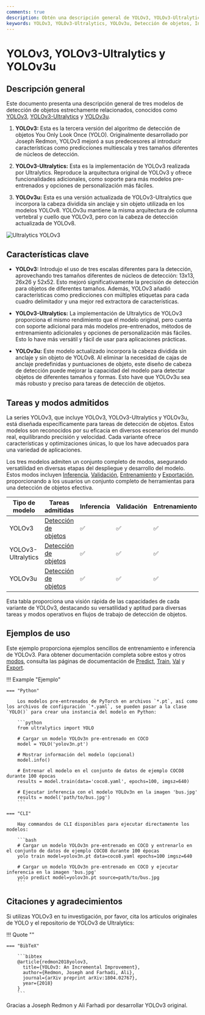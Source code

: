 ```yaml
---
comments: true
description: Obtén una descripción general de YOLOv3, YOLOv3-Ultralytics y YOLOv3u. Aprende sobre sus características clave, uso y tareas admitidas para la detección de objetos.
keywords: YOLOv3, YOLOv3-Ultralytics, YOLOv3u, Detección de objetos, Inferencia, Entrenamiento, Ultralytics
---
```


# YOLOv3, YOLOv3-Ultralytics y YOLOv3u

## Descripción general

Este documento presenta una descripción general de tres modelos de detección de objetos estrechamente relacionados, conocidos como [YOLOv3](https://pjreddie.com/darknet/yolo/), [YOLOv3-Ultralytics](https://github.com/ultralytics/yolov3) y [YOLOv3u](https://github.com/ultralytics/ultralytics).

1. **YOLOv3:** Esta es la tercera versión del algoritmo de detección de objetos You Only Look Once (YOLO). Originalmente desarrollado por Joseph Redmon, YOLOv3 mejoró a sus predecesores al introducir características como predicciones multiescala y tres tamaños diferentes de núcleos de detección.

2. **YOLOv3-Ultralytics:** Esta es la implementación de YOLOv3 realizada por Ultralytics. Reproduce la arquitectura original de YOLOv3 y ofrece funcionalidades adicionales, como soporte para más modelos pre-entrenados y opciones de personalización más fáciles.

3. **YOLOv3u:** Esta es una versión actualizada de YOLOv3-Ultralytics que incorpora la cabeza dividida sin anclaje y sin objeto utilizada en los modelos YOLOv8. YOLOv3u mantiene la misma arquitectura de columna vertebral y cuello que YOLOv3, pero con la cabeza de detección actualizada de YOLOv8.

![Ultralytics YOLOv3](https://raw.githubusercontent.com/ultralytics/assets/main/yolov3/banner-yolov3.png)

## Características clave

- **YOLOv3:** Introdujo el uso de tres escalas diferentes para la detección, aprovechando tres tamaños diferentes de núcleos de detección: 13x13, 26x26 y 52x52. Esto mejoró significativamente la precisión de detección para objetos de diferentes tamaños. Además, YOLOv3 añadió características como predicciones con múltiples etiquetas para cada cuadro delimitador y una mejor red extractora de características.

- **YOLOv3-Ultralytics:** La implementación de Ultralytics de YOLOv3 proporciona el mismo rendimiento que el modelo original, pero cuenta con soporte adicional para más modelos pre-entrenados, métodos de entrenamiento adicionales y opciones de personalización más fáciles. Esto lo have más versátil y fácil de usar para aplicaciones prácticas.

- **YOLOv3u:** Este modelo actualizado incorpora la cabeza dividida sin anclaje y sin objeto de YOLOv8. Al eliminar la necesidad de cajas de anclaje predefinidas y puntuaciones de objeto, este diseño de cabeza de detección puede mejorar la capacidad del modelo para detectar objetos de diferentes tamaños y formas. Esto have que YOLOv3u sea más robusto y preciso para tareas de detección de objetos.

## Tareas y modos admitidos

La series YOLOv3, que incluye YOLOv3, YOLOv3-Ultralytics y YOLOv3u, está diseñada específicamente para tareas de detección de objetos. Estos modelos son reconocidos por su eficacia en diversos escenarios del mundo real, equilibrando precisión y velocidad. Cada variante ofrece características y optimizaciones únicas, lo que los have adecuados para una variedad de aplicaciones.

Los tres modelos admiten un conjunto completo de modos, asegurando versatilidad en diversas etapas del despliegue y desarrollo del modelo. Estos modos incluyen [Inferencia](../modes/predict.md), [Validación](../modes/val.md), [Entrenamiento](../modes/train.md) y [Exportación](../modes/export.md), proporcionando a los usuarios un conjunto completo de herramientas para una detección de objetos efectiva.

| Tipo de modelo     | Tareas admitidas                           | Inferencia | Validación | Entrenamiento | Exportación |
|--------------------|--------------------------------------------|------------|------------|---------------|-------------|
| YOLOv3             | [Detección de objetos](../tasks/detect.md) | ✅          | ✅          | ✅             | ✅           |
| YOLOv3-Ultralytics | [Detección de objetos](../tasks/detect.md) | ✅          | ✅          | ✅             | ✅           |
| YOLOv3u            | [Detección de objetos](../tasks/detect.md) | ✅          | ✅          | ✅             | ✅           |

Esta tabla proporciona una visión rápida de las capacidades de cada variante de YOLOv3, destacando su versatilidad y aptitud para diversas tareas y modos operativos en flujos de trabajo de detección de objetos.

## Ejemplos de uso

Este ejemplo proporciona ejemplos sencillos de entrenamiento e inferencia de YOLOv3. Para obtener documentación completa sobre estos y otros [modos](../modes/index.md), consulta las páginas de documentación de [Predict](../modes/predict.md), [Train](../modes/train.md), [Val](../modes/val.md) y [Export](../modes/export.md).

!!! Example "Ejemplo"

    === "Python"

        Los modelos pre-entrenados de PyTorch en archivos `*.pt`, así como los archivos de configuración `*.yaml`, se pueden pasar a la clase `YOLO()` para crear una instancia del modelo en Python:

        ```python
        from ultralytics import YOLO

        # Cargar un modelo YOLOv3n pre-entrenado en COCO
        model = YOLO('yolov3n.pt')

        # Mostrar información del modelo (opcional)
        model.info()

        # Entrenar el modelo en el conjunto de datos de ejemplo COCO8 durante 100 épocas
        results = model.train(data='coco8.yaml', epochs=100, imgsz=640)

        # Ejecutar inferencia con el modelo YOLOv3n en la imagen 'bus.jpg'
        results = model('path/to/bus.jpg')
        ```

    === "CLI"

        Hay commandos de CLI disponibles para ejecutar directamente los modelos:

        ```bash
        # Cargar un modelo YOLOv3n pre-entrenado en COCO y entrenarlo en el conjunto de datos de ejemplo COCO8 durante 100 épocas
        yolo train model=yolov3n.pt data=coco8.yaml epochs=100 imgsz=640

        # Cargar un modelo YOLOv3n pre-entrenado en COCO y ejecutar inferencia en la imagen 'bus.jpg'
        yolo predict model=yolov3n.pt source=path/to/bus.jpg
        ```

## Citaciones y agradecimientos

Si utilizas YOLOv3 en tu investigación, por favor, cita los artículos originales de YOLO y el repositorio de YOLOv3 de Ultralytics:

!!! Quote ""

    === "BibTeX"

        ```bibtex
        @article{redmon2018yolov3,
          title={YOLOv3: An Incremental Improvement},
          author={Redmon, Joseph and Farhadi, Ali},
          journal={arXiv preprint arXiv:1804.02767},
          year={2018}
        }
        ```

Gracias a Joseph Redmon y Ali Farhadi por desarrollar YOLOv3 original.
